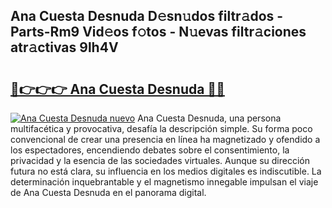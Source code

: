 ## Ana Cuesta Desnuda D𝚎sn𝚞dos filtr𝚊dos - Parts-Rm9 Vid𝚎os f𝚘tos - N𝚞evas filtr𝚊ciones atr𝚊ctivas 9lh4V

# <h2><a href="http://mbc0pf.tromn.icu/?c=Ana+Cuesta+Desnuda">🔗👉👉👉 Ana Cuesta Desnuda 🔗🔗</a></h2>

[![Ana Cuesta Desnuda nuevo](https://i.imgur.com/pEAQMta.gif)](http://mbc0pf.tromn.icu/?c=Ana+Cuesta+Desnuda)
Ana Cuesta Desnuda, una persona multifacética y provocativa, desafía la descripción simple. Su forma poco convencional de crear una presencia en línea ha magnetizado y ofendido a los espectadores, encendiendo debates sobre el consentimiento, la privacidad y la esencia de las sociedades virtuales. Aunque su dirección futura no está clara, su influencia en los medios digitales es indiscutible. La determinación inquebrantable y el magnetismo innegable impulsan el viaje de Ana Cuesta Desnuda en el panorama digital.
